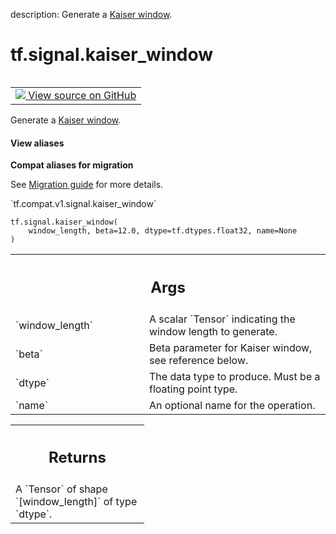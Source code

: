 description: Generate a [Kaiser window][kaiser].

<div itemscope itemtype="http://developers.google.com/ReferenceObject">
<meta itemprop="name" content="tf.signal.kaiser_window" />
<meta itemprop="path" content="Stable" />
</div>

# tf.signal.kaiser_window

<!-- Insert buttons and diff -->

<table class="tfo-notebook-buttons tfo-api nocontent" align="left">
<td>
  <a target="_blank" href="https://github.com/tensorflow/tensorflow/blob/r2.4/tensorflow/python/ops/signal/window_ops.py#L56-L93">
    <img src="https://www.tensorflow.org/images/GitHub-Mark-32px.png" />
    View source on GitHub
  </a>
</td>
</table>



Generate a [Kaiser window][kaiser].

<section class="expandable">
  <h4 class="showalways">View aliases</h4>
  <p>
<b>Compat aliases for migration</b>
<p>See
<a href="https://www.tensorflow.org/guide/migrate">Migration guide</a> for
more details.</p>
<p>`tf.compat.v1.signal.kaiser_window`</p>
</p>
</section>

<pre class="devsite-click-to-copy prettyprint lang-py tfo-signature-link">
<code>tf.signal.kaiser_window(
    window_length, beta=12.0, dtype=tf.dtypes.float32, name=None
)
</code></pre>



<!-- Placeholder for "Used in" -->


<!-- Tabular view -->
 <table class="responsive fixed orange">
<colgroup><col width="214px"><col></colgroup>
<tr><th colspan="2"><h2 class="add-link">Args</h2></th></tr>

<tr>
<td>
`window_length`
</td>
<td>
A scalar `Tensor` indicating the window length to generate.
</td>
</tr><tr>
<td>
`beta`
</td>
<td>
Beta parameter for Kaiser window, see reference below.
</td>
</tr><tr>
<td>
`dtype`
</td>
<td>
The data type to produce. Must be a floating point type.
</td>
</tr><tr>
<td>
`name`
</td>
<td>
An optional name for the operation.
</td>
</tr>
</table>



<!-- Tabular view -->
 <table class="responsive fixed orange">
<colgroup><col width="214px"><col></colgroup>
<tr><th colspan="2"><h2 class="add-link">Returns</h2></th></tr>
<tr class="alt">
<td colspan="2">
A `Tensor` of shape `[window_length]` of type `dtype`.
</td>
</tr>

</table>


[kaiser]:
  https://docs.scipy.org/doc/numpy/reference/generated/numpy.kaiser.html